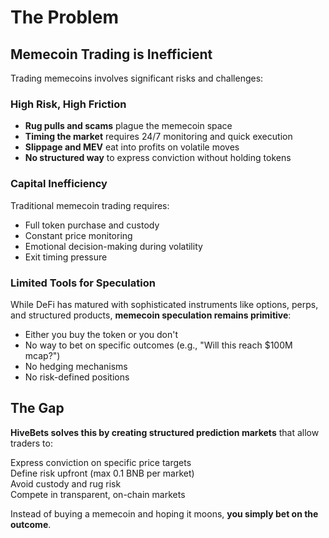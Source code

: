 # The Problem

## Memecoin Trading is Inefficient

Trading memecoins involves significant risks and challenges:

### High Risk, High Friction

* **Rug pulls and scams** plague the memecoin space
* **Timing the market** requires 24/7 monitoring and quick execution
* **Slippage and MEV** eat into profits on volatile moves
* **No structured way** to express conviction without holding tokens

### Capital Inefficiency

Traditional memecoin trading requires:

* Full token purchase and custody
* Constant price monitoring
* Emotional decision-making during volatility
* Exit timing pressure

### Limited Tools for Speculation

While DeFi has matured with sophisticated instruments like options, perps, and structured products, **memecoin speculation remains primitive**:

* Either you buy the token or you don't
* No way to bet on specific outcomes (e.g., "Will this reach $100M mcap?")
* No hedging mechanisms
* No risk-defined positions

## The Gap

**HiveBets solves this by creating structured prediction markets** that allow traders to:

Express conviction on specific price targets\
Define risk upfront (max 0.1 BNB per market)\
Avoid custody and rug risk\
Compete in transparent, on-chain markets

Instead of buying a memecoin and hoping it moons, **you simply bet on the outcome**.
